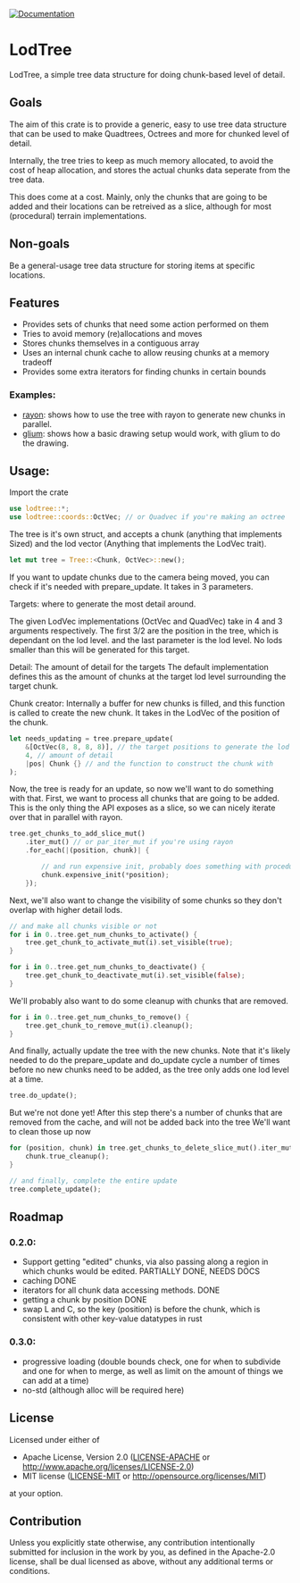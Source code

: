 [![Documentation](https://docs.rs/lodtree/badge.svg)](https://docs.rs/lodtree)

# LodTree
LodTree, a simple tree data structure for doing chunk-based level of detail.

## Goals
The aim of this crate is to provide a generic, easy to use tree data structure that can be used to make Quadtrees, Octrees and more for chunked level of detail.

Internally, the tree tries to keep as much memory allocated, to avoid the cost of heap allocation, and stores the actual chunks data seperate from the tree data.
 
This does come at a cost. Mainly, only the chunks that are going to be added and their locations can be retreived as a slice, although for most (procedural) terrain implementations.

## Non-goals
Be a general-usage tree data structure for storing items at specific locations.

## Features
 - Provides sets of chunks that need some action performed on them
 - Tries to avoid memory (re)allocations and moves
 - Stores chunks themselves in a contiguous array
 - Uses an internal chunk cache to allow reusing chunks at a memory tradeoff
 - Provides some extra iterators for finding chunks in certain bounds

### Examples:
 - [rayon](examples/rayon.rs): shows how to use the tree with rayon to generate new chunks in parallel.
 - [glium](examples/glium.rs): shows how a basic drawing setup would work, with glium to do the drawing.

## Usage:
Import the crate
```rust
use lodtree::*;
use lodtree::coords::OctVec; // or Quadvec if you're making an octree
```

The tree is it's own struct, and accepts a chunk (anything that implements Sized) and the lod vector (Anything that implements the LodVec trait).
```rust
let mut tree = Tree::<Chunk, OctVec>::new();
```

If you want to update chunks due to the camera being moved, you can check if it's needed with prepare_update.
It takes in 3 parameters.

Targets: where to generate the most detail around.

The given LodVec implementations (OctVec and QuadVec) take in 4 and 3 arguments respectively.
The first 3/2 are the position in the tree, which is dependant on the lod level.
and the last parameter is the lod level. No lods smaller than this will be generated for this target.

Detail: The amount of detail for the targets
The default implementation defines this as the amount of chunks at the target lod level surrounding the target chunk.

Chunk creator:
Internally a buffer for new chunks is filled, and this function is called to create the new chunk.
It takes in the LodVec of the position of the chunk.
```rust
let needs_updating = tree.prepare_update(
	&[OctVec(8, 8, 8, 8)], // the target positions to generate the lod around
	4, // amount of detail
	|pos| Chunk {} // and the function to construct the chunk with
);
```

Now, the tree is ready for an update, so now we'll want to do something with that.
First, we want to process all chunks that are going to be added.
This is the only thing the API exposes as a slice, so we can nicely iterate over that in parallel with rayon.
```rust
tree.get_chunks_to_add_slice_mut()
	.iter_mut() // or par_iter_mut if you're using rayon
	.for_each(|(position, chunk)| {

		// and run expensive init, probably does something with procedural generation
		chunk.expensive_init(*position);
	});
```

Next, we'll also want to change the visibility of some chunks so they don't overlap with higher detail lods.
```rust
// and make all chunks visible or not
for i in 0..tree.get_num_chunks_to_activate() {
	tree.get_chunk_to_activate_mut(i).set_visible(true);
}

for i in 0..tree.get_num_chunks_to_deactivate() {
	tree.get_chunk_to_deactivate_mut(i).set_visible(false);
}
```
We'll probably also want to do some cleanup with chunks that are removed.
```rust
for i in 0..tree.get_num_chunks_to_remove() {
	tree.get_chunk_to_remove_mut(i).cleanup();
} 
```
And finally, actually update the tree with the new chunks.
Note that it's likely needed to do the prepare_update and do_update cycle a number of times before no new chunks need to be added, as the tree only adds one lod level at a time.
```rust
tree.do_update();
```
But we're not done yet!
After this step there's a number of chunks that are removed from the cache, and will not be added back into the tree
We'll want to clean those up now
```rust
for (position, chunk) in tree.get_chunks_to_delete_slice_mut().iter_mut() {
	chunk.true_cleanup();
}

// and finally, complete the entire update
tree.complete_update();
```

## Roadmap
### 0.2.0:
 - Support getting "edited" chunks, via also passing along a region in which chunks would be edited. PARTIALLY DONE, NEEDS DOCS
 - caching DONE
 - iterators for all chunk data accessing methods. DONE
 - getting a chunk by position DONE
 - swap L and C, so the key (position) is before the chunk, which is consistent with other key-value datatypes in rust
### 0.3.0:
 - progressive loading (double bounds check, one for when to subdivide and one for when to merge, as well as limit on the amount of things we can add at a time)
 - no-std (although alloc will be required here)

## License
Licensed under either of

 * Apache License, Version 2.0
   ([LICENSE-APACHE](LICENSE-APACHE) or http://www.apache.org/licenses/LICENSE-2.0)
 * MIT license
   ([LICENSE-MIT](LICENSE-MIT) or http://opensource.org/licenses/MIT)

at your option.

## Contribution
Unless you explicitly state otherwise, any contribution intentionally submitted
for inclusion in the work by you, as defined in the Apache-2.0 license, shall be
dual licensed as above, without any additional terms or conditions.